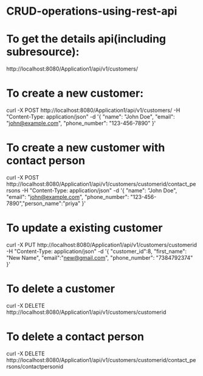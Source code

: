 # CRUD-operations-using-rest-api

# To get the details api(including subresource):
http://localhost:8080/Application1/api/v1/customers/

# To create a new customer:
curl -X POST http://localhost:8080/Application1/api/v1/customers/ -H "Content-Type: application/json" -d '{
        "name": "John Doe",
        "email": "john@example.com",
        "phone_number": "123-456-7890"
        }'

# To create a new customer with contact person
curl -X POST http://localhost:8080/Application1/api/v1/customers/customerid/contact_persons -H "Content-Type: application/json" -d '{
        "name": "John Doe",
        "email": "john@example.com",
        "phone_number": "123-456-7890","person_name":"priya"
        }'
        
# To update a existing customer
 curl -X PUT http://localhost:8080/Application1/api/v1/customers/customerid -H "Content-Type: application/json" -d '{
           "customer_id":8,
         "first_name": "New Name",
         "email":"new@gmail.com",
         "phone_number": "7384792374"
         }'
# To delete a customer
curl -X DELETE http://localhost:8080/Application1/api/v1/customers/customerid

# To delete a contact person 
curl -X DELETE http://localhost:8080/Application1/api/v1/customers/customerid/contact_persons/contactpersonid
